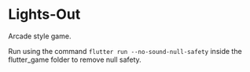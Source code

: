 # Lights-Out
Arcade style game.

Run using the command `flutter run --no-sound-null-safety` inside the flutter_game folder to remove null safety.
